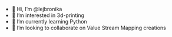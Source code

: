 - 👋 Hi, I’m @lejbronika
- 👀 I’m interested in 3d-printing
- 🌱 I’m currently learning Python
- 💞️ I’m looking to collaborate on Value Stream Mapping creations

